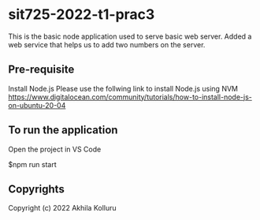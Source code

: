 # sit725-2022-t1-prac3

This is the basic node application used to serve basic web server.
Added a web service that helps us to add two numbers on the server.

## Pre-requisite

Install Node.js
Please use the follwing link to install Node.js using NVM
https://www.digitalocean.com/community/tutorials/how-to-install-node-js-on-ubuntu-20-04

## To run the application

Open the project in VS Code

$npm run start

## Copyrights

Copyright (c) 2022 Akhila Kolluru
